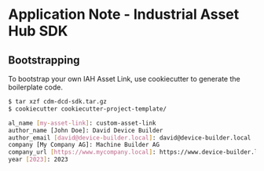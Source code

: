 # Application Note - Industrial Asset Hub SDK

## Bootstrapping

To bootstrap your own IAH Asset Link, use cookiecutter to generate the boilerplate code.

```bash
$ tar xzf cdm-dcd-sdk.tar.gz
$ cookiecutter cookiecutter-project-template/

al_name [my-asset-link]: custom-asset-link
author_name [John Doe]: David Device Builder
author_email [david@device-builder.local]: david@device-builder.local
company [My Company AG]: Machine Builder AG
company_url [https://www.mycompany.local]: https://www.device-builder.local
year [2023]: 2023
```
